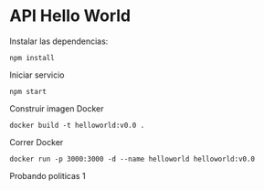 # API Hello World

Instalar las dependencias:
```
npm install 
```

Iniciar servicio
```
npm start 
```


Construir imagen Docker
```
docker build -t helloworld:v0.0 . 
```


Correr Docker
``` 
docker run -p 3000:3000 -d --name helloworld helloworld:v0.0
```

Probando politicas 1
